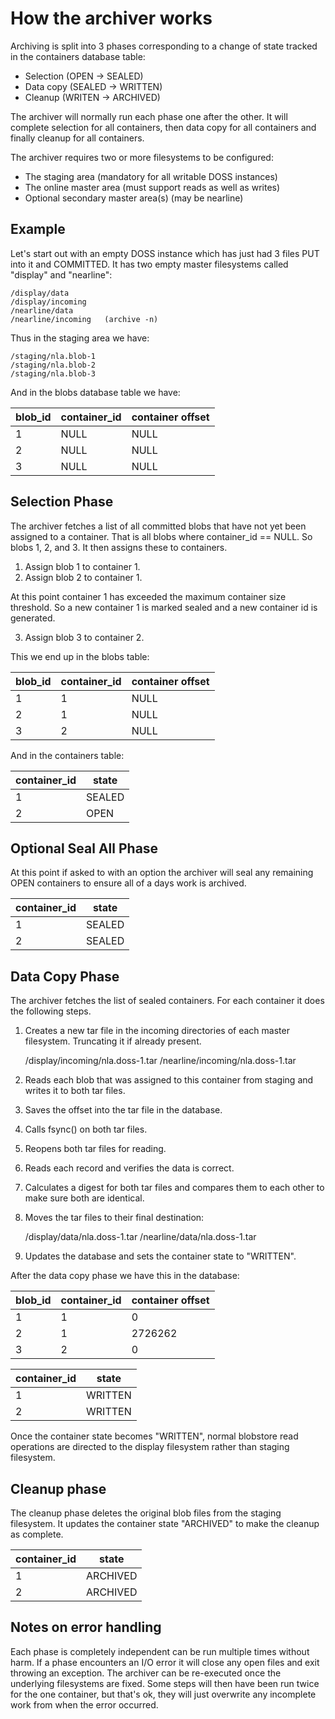 How the archiver works
======================

Archiving is split into 3 phases corresponding to a change of state tracked in the containers database table:

* Selection (OPEN -> SEALED)
* Data copy (SEALED -> WRITTEN)
* Cleanup   (WRITEN -> ARCHIVED)

The archiver will normally run each phase one after the other. It will complete selection for all containers, then data copy for all containers and finally cleanup for all containers.

The archiver requires two or more filesystems to be configured:

* The staging area (mandatory for all writable DOSS instances)
* The online master area (must support reads as well as writes)
* Optional secondary master area(s) (may be nearline)

Example
-------

Let's start out with an empty DOSS instance which has just had 3 files PUT into it and COMMITTED. It has two
empty master filesystems called "display" and "nearline":

    /display/data
    /display/incoming
    /nearline/data
    /nearline/incoming   (archive -n)

Thus in the staging area we have:

    /staging/nla.blob-1
    /staging/nla.blob-2
    /staging/nla.blob-3

And in the blobs database table we have:

blob_id | container_id | container offset
--------|--------------|-----------------
1       | NULL         | NULL
2       | NULL         | NULL
3       | NULL         | NULL


Selection Phase
---------------

The archiver fetches a list of all committed blobs that have not yet been assigned to a container. That is 
all blobs where container_id == NULL. So blobs 1, 2, and 3. It then assigns these to containers.

1. Assign blob 1 to container 1.
2. Assign blob 2 to container 1.

At this point container 1 has exceeded the maximum container size threshold. So a new container 1 is marked
sealed and a new container id is generated.

3. Assign blob 3 to container 2.

This we end up in the blobs table:

blob_id | container_id | container offset
--------|--------------|-----------------
1       | 1            | NULL
2       | 1            | NULL
3       | 2            | NULL

And in the containers table:

container_id | state
-------------|---------
1            | SEALED
2            | OPEN

Optional Seal All Phase
-----------------------

At this point if asked to with an option the archiver will seal any remaining OPEN containers to ensure all of a days work is archived.

container_id | state
-------------|---------
1            | SEALED
2            | SEALED


Data Copy Phase
---------------

The archiver fetches the list of sealed containers. For each container it does the following steps.

1. Creates a new tar file in the incoming directories of each master filesystem.  Truncating it if already present.

    /display/incoming/nla.doss-1.tar
    /nearline/incoming/nla.doss-1.tar

2. Reads each blob that was assigned to this container from staging and writes it to both tar files.
3. Saves the offset into the tar file in the database.
3. Calls fsync() on both tar files.
4. Reopens both tar files for reading.
5. Reads each record and verifies the data is correct.
6. Calculates a digest for both tar files and compares them to each other to make sure both are identical.
7. Moves the tar files to their final destination:

    /display/data/nla.doss-1.tar
    /nearline/data/nla.doss-1.tar
8. Updates the database and sets the container state to "WRITTEN".

After the data copy phase we have this in the database:

blob_id | container_id | container offset
--------|--------------|-----------------
1       | 1            | 0
2       | 1            | 2726262
3       | 2            | 0

container_id | state
-------------|---------
1            | WRITTEN
2            | WRITTEN

Once the container state becomes "WRITTEN", normal blobstore read operations are directed to the display filesystem rather than staging filesystem.

Cleanup phase
-------------

The cleanup phase deletes the original blob files from the staging filesystem. It updates the container state "ARCHIVED" to make the cleanup as complete.

container_id | state
-------------|---------
1            | ARCHIVED
2            | ARCHIVED

Notes on error handling
-----------------------

Each phase is completely independent can be run multiple times without harm.  If a phase encounters an I/O error it will close any open files and exit throwing an exception.  The archiver can be re-executed once the underlying filesystems are fixed.  Some steps will then have been run twice for the one container, but that's ok, they will just overwrite any incomplete work from when the error occurred.
